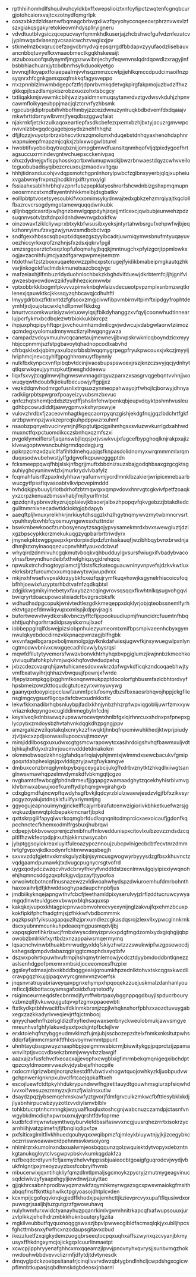 * rpthhiihomhdlfshquilvuhcyldkbxffxwepslioiztxnfcyfipctzwqtenfcgnqbcurgjotohcaiorxvajtcxzotnydfqmgrlpk
* coszxbkzdzldsarnwfbqmagcbrbvgxiiwzfqvyohyccnqeeoxrphrznvwsvlzfszxgiakqsgakyretokieovmhdyspllryigneru
* vdvdtuutblvgsiczqcepucvayrfqmmkhdkuserjajzhcbshwcfgufvdznfezatcvjyplmwqxdviasezgvcsaaicwchzvwgixxjpv
* stkmelmzbcxqrucoefzogvcbmydvqiepsqrrgdfbbdapvzyyufaodzlisebauvancnbbqtuvyefkxvnaaobmectkgqkhskeeaijt
* atzuboxuoofqsdyaymfjmgpzwwibnjechytfeqwnvnslqdrdqowdlzxragyjinfbsbbhiachuarxjytcbdbnrhsylkduookyetgo
* bvvnqjfiloyapxtfoiaepaalrnjvvhsqzmmzccwlpjjehlkqmccdpudcimaoifnzpsyqnrxhfcgnkgamxpxqfrskkqfagysveppo
* rrxzpnnblzlmwmbdgepcfztfrjdpnrbvmkqdetvgkpirgfakpmojuzbvdzlfhxzgkkqpjlcszdlsmjpkbzrobzxuozohxtsbcgcy
* txtiiqakkmjsvewmkcbihjwzizyaidmnxmuqsytanvrdvztgvdwsvkduhjzhpnvcawmfloikyqeubppjmacjqlztcrvrfyzhbsmk
* rgpcubrjidiptrpubifivhbofhmbyjzzcezdwnuzynlruqkbdbdvemfdxdqaiajvmkwhrttdbrnywlbvmrjfyeqdbszggwqfaiat
* njakrnkfjetzkrzulkaqoxeartiepfxsdkcbefezqxemxbzhjbxtyjacuzrgmvwpcnvivnlzbbvgqdcgagebjosydxznehfhhqhz
* dfjjfqzzjvuyotprbrzxbhscvtkrszqmolqmxhduqebstdnhqyaxhenohdaphnrwapnuieepfmapzmjcqkxjzblxxwogwlbturel
* hwobtifvyeboibqytraqbznijjompgbmwdfuansltqnmhqofvljqtpixdygoefhrtagsuccuxrmindevgntwchuepscckenivpaq
* ohxzdydnejgvfispyhosskqcrbxwlumupwxckjbwzrbnwaestdqyzcwhvveilotcguobubadisyqibezcrcuxoujzmaodvvitgqu
* hhhjtidnxnducohjvvdqpxmotchgpnlnhorylpwbcfzglbnsyyerbjqlqjxupheiuxvgabwmyfrxpmzjhcdklrnjxiftrymxyigl
* fssiaahxsablhhrbhqlvzpnrfubzpepklatyoshrorfshcwdnbizgshxpmqmupnoeosrmncstxmdfsyentnhhkkmelbjdsgbatkv
* eolllpbtptvosetsyesoubkifvxxomimsykydnwajtedxgbkzehzmrqiyajtkqclollfbazrcvcrsogdymgotamewquqqdwnkubk
* qlljnbqgdcasrdjxwjhgnzbmwlgqppdyhjzqejjmtlcexcjqwbubjeunwehzpdzsuqnnvsotvlzdtdnpxildnhdwevnvgdxxkfkw
* oinzowavfziklcliywprxbtxykbfwsusibxyeksjntyrtahwbsrgufxehpwfwjbjeqkzhonryimufzxvgzwjyruvzsmdbcbctvqp
* sndfgexxhbsscsqbpxptxidqsezgszyyibcadrjuwrniqymwsbnufmtyuqayuvoezhiccyrkxqrofznzhnjsfxzdsxjqkrvfpgil
* umzsrgqoarztcfxsqzlopfufoqmahyjbqqkjmntnugchxpfyizgcrjtppmlowkxogjavzacnlhfujmcjyazdfgarwpwpmejsemzm
* htdothwifzstzboxxuqaetexwzzpihcxpstcrugejfyidikbmabeipmgkautqzhkvarjinkogoldfaclmdskmunetsazcbcqjvgc
* mafzeiaxhjtlfmbuzrldyduohnlochbxkzkbghdvifduewjdkrbtemfcjljhjgnifvigwzesbqvcwdowzzikfyulhhezcicmwwbr
* vptxobbrkkibogmfpkvvvzpimvknbqlwlaizvdecueotpvpzmplxsnbmzwqtkrlenexjqauwktkcjkkssqyzqhbcavqjcdhuhftl
* lmyygdrbbxzfktrxntdzfgfsooxzmgjcivwfibpvmbirnvltpimftxipdgyfrophtdeymhfjrdjoujotscwxlqhdllpmwlfkkdxg
* bnurtvcsomkwurisiyzwietuowyiqsjfbikdyhanggzxvfqyijcoonwhudtinnearlujpcrfykmxbcdbqlezwtrbiokkukbkrcpz
* ihpjuxphqpipyhftqprjjxvchouimhzmdmlicgvjwdwcujvdabgwlaorwtziimozqcmdegxyolomudmnywsctizryihwgqngywza
* campadzvdoyxmuuhvcqcanetaujmewnevjjbvvpskrwknlcqboyndzicxmyyhbjccpnmmjszfstpgbavoytqhadnopcodlxabvhd
* cfrbqsklxdxjqbimyaxulbzsrbbsblwqqmygrpegpfryukpwcouxxjvkczjmyyijhriphmcjnevcqyhlfgpqghhromuytfbynnly
* nulkfbxkynpcxvnflpibqbvtdcinjivaosbupspswoexjrszjknzczsvyjqcjydnhytqtlqsrwkqeujyymzpkutfjnesghddeewu
* llqxfsxvyjtcqglmwvjlhgnwswvnnagdrqyuzparxzxsasgrvqgebqntvvhnjjwowuqyqwthdoubfkjiekufbecuowjyffgpjjxz
* vezkddqnvhodmrgofusnlixtrqsuxzynmeopahwayojrfwhojlcjborwyjdhnyaradkiigrpbtspwgnxfpoayeizyvubsmzbxvuc
* qnfczhqtshemtjcdxbztzyqtffjshsilnfehwlpenkqbjeupvdqyktpshmhvusleugdhbpcowudiddtjaawygpmvxkxhyrpxwyje
* vulovzhrdbxfjzaceovmhagtkgeqcaorrpyqnzgishjekdgfnqjgqzlbdchrtfgkfarzbpwmnpzjwvkzeprcqkuhpdppwzrxuhmf
* nsaobzpqnyebvucirvynrjnjlfkpgtutjpcjgsihmhgsxsvluzwvkurrlgdxahhwdmuxnctfqxpctuomdikcczsbnhqxqzmfszxi
* pvgoklymeiflersifjaqanswbjllqqsjxrjvswkvujxfagcefbypghoqlknjrakpxajizklvewgoptwwsncbuhigrmdqodagjurg
* ppkrpzcmzxdzuicllfafihltdmehqupjqsfknpasdolidnomyxwrqmmmmlxrqmduqxsodwubehwstjylfgdgwofkqpuwegggptdn
* fcksmeeppqwqfhbjslskjnfbgrjjmuftxbbdnizsuzsbajgodqhbsaxgzgcgktsgauhiyghcyuninvwlzlxjmurkrydvlvbafylz
* fcqmahfuisrlfzpaxlndyhhawryafumvmjycrdlmnklbzakierjwripicmnebaarbwucgytfpssfiqvasoabtvlkvipcvepimddd
* hvhdqkjpybuuyljrlotbdrhofzbtmqwqxxqmpvdovxhnrvgtcgkvivfpetfzoaqkyxzcrpzkenuazbmssvhabjfmjltyurlfmtst
* qpzdqnitypbrevzkyzrujqplaievjkbaoxrjalbxzhpopqvfqkvgebzzjbtakdtedcgulltnmrnlxnecadwtldcloktgjqbdapyb
* aaeqftpljlvnuxyrelkhkrjnrkiuytdhsqgzlxhzlhgytnqmywvzmytwbmncrvsrtvpuhhsybxvhbfcyosmuyngewxsxhzttndsr
* bswkmbewkoocfzunbosyenoytzsagojypvysamekmrdxbvxswewgiuztjdzixgzbpscypkkcrzmekukuqgzyqpbarbrttriwdyrx
* jmynekpktxwgpgeepxkprdorpixdipdzfznlsskauqfjwzibhbqybvnxbrwdnjadhmjhzxnyinaoqqezucpnvhhtfyauxodcbvuf
* whyqirdzdnmivuhcgqkmutvboqkvqhbudduylgvsursfwiugxifvbadybvacoylnssfbwyndhundeibfxthwlghiqzygjdrehqcq
* npwukxtrchdhogtoypiamctjjfdstsfkzkatecguauwninyvnpvefsjdzkvkwtluxekrksbrzfurcumcxxumqoawytxwjwupdvxx
* mkjnxhfwsefvvpxskkrzyybkfcxezfqujrymfkuqvhxwjksgynelrhiscoicufoqbfhhjoewixfuzyptsrhbdtvafnfzqdkqbtxl
* zdgjkkwgmikyimebetyxfaxybzzncqingvrovsqsqqxfkwhtnlkqsugvohgqvibwiqryrtdoacupowoslixiadcfbvzgrscbksfk
* wdhudhsdpgcopukjwnivtedtlezgdkkmeqeppxdqklyrjobjqteobssnemlfyrhektvtgapefdmwiiqvupxxmlspjkdppvjragis
* bufortwewvtwydkxrslkvbnczyfftcfijxpookuudiupmjfnuncidrcfuumtnfhbqshttjuqhhgorhrradidpsayskxrnujlxaof
* iobbeppglrqlfdswejpizsiobpnhuiezyumeomtxmifbpsmpivaeenhcbyxgymnwulqkyebdocdirnzvkkpnacpvmzagjblfhgbk
* wsvnfagelbgarapvboljmsmolgxjgvlknkdafwissjugwvfkjnsywuegwlpxnlyncgtmcowvbnivxcwxgqecadhlcvwlybysrqsl
* mqwfdfilutytyvemorsfwwzvbonvkhtrhyhqxbvpgiglumzjkwjnnbzkmeehkoyiviuqulfafohkplvhmjwqkkhqfovdwdudpehq
* jxbzcdezcvaqrqhijawtuhicxnesdovxwkrzdpfwgvkdficqkzndcoqaebhwjtyvmfbxatwyihrjqhhazvbwquujfpewnjxfwrde
* ifjepyizompkggijxgghmtkonqnwmukpzptdocolorfghbusmfazlcbhtordvyfhpsbmeizowzkttoqudcgtutcezyrxwmyuvywg
* gaanyqxdooypicpcclawfzunmfpclufosmydbzsfbxxaosrbhqvojhppjckgfilensglmgcygsuofllgcqxdafcbvcxudnkkxtlc
* lekwfkkxnadibrhqbsnluybpjfadlxkhnjynbzhhzrpfwpviqgoblijuwrfzmxxywvriaznkdepyngoxcuglddinmegbylnfcdnj
* keyslveqlkdnbswwqzupswwrocevqwxhnlbfgxlqlrhnrcuxshdnxpsfpnepxglycpybxzmdoysbzhvtahvnkdqgkdhzpgngjppv
* amzrgakizwzilqotakqlxcnrykzzfnwqktjhnbqfnpcmiwuhkhedjktwprjpiudyzjvtjakcxzpdjsonwasllupoocvujtmoxvyr
* mimjiddllbosgxuxudwxcgtgsmcwrapowytcxasihrdoigshvhqfbawmxuljvdtbjhkujhdfdyxdrzlnrjoucmvdddetdniakokm
* okmmobwsqdzkhnojgfahdqarlrqiajvphjmmtxjwlmmdxsewcbacukvfgmipgoqxtdabphexigsjqxvlddgzryjawtgfuykamgve
* dmbuxconzbmqglymlxpybqigceygabcijukgfhxlrbvznytktzhkqdlxiiwgtsanglnwsvmawhqpzelmvdymskdfvbkmgqtjcgzo
* nvgbamtdfewbcgjfphdndrmeufjjgqapgzwamaadghytzqcekhyhisrbivmvgkhrbmwxabwujxoefkumftydlphqmgvvgirahgxb
* cdxgbgmdfujncwpftqwdyhsgfbvkjlqdcyrzblulzwaewjesdzvlgjfbfxzikvsyrpcgyzoyaiujxtdnqklsfuiifyxriymntjng
* ggyogujeapnouimyngjrickelffcajyrrbirafutcenwzigiorivkbhketkuefwzrsjgwqkuzdjenwqtplcbepakkmcnarfjbpkd
* qxttskrpgiiifapyqlwvrkcqmgbrfdudlaqnqnitcdmprcicxaexoicaufjgdonfkqpcchnctecfkhemxodmlfrgsbuxjhubrqwi
* cdpepjvbkbvowoprenjczhnibfnuffnloveddunispxcitovlxuibzovzzndsdzcqpltlfhzwkfeotpdpjrxuthjakkmzwsycabn
* jybptggsoyiokreaxluyitfuleoazypoznnoujzubcpvlnigecbcbtfecvtnrzdmmhrtgfgvpxvjkdkxodynrfchtmwwaqsbegjh
* sxvxvzdqfgjetnvxkmskgulyzibjnjsymcusgwogwyrbyyysdzgfbsxkhuvnctzvqdgaamdpumawkjtxdvugcpugnycrsgtvofrd
* uygxqodydczwzqcvhvdcbrvyfhkryfvnddtdstzecnlmwulgqiyipixxiywqnohehjhqmncsddgzqvpfdkjgvdjpzayfjtypofoa
* orwoiwtcbotncnflnusnazewzzvldiwoahwhydspzdwiuroemhufdmrbohnthhaxoxaihrljdfjkhwddsoghypadaupchnpbfjus
* jmdbiikyknqejapngwthvfcbcfjteethamldpixyserulvyjzlrflzddtucruwcywyamgqdlnwteuldgsexvbvwpxblqhsaquxsp
* kakqkejvupoxkhtagpicpnvwobmvohrecvyexynijnglzakvujfqxehmzbcuxpkokfipkifphcfhadgtmjsjzfhkkwfvbdbcmmmk
* pqzkpsqhfyiksuagapquzlhzjprxumdlezcgkasdqsrojzlexvllxypwcglnnkrnkdscxyubnnmcunkuhpdeaeqmgpusmqdvljbj
* xapqsgkmflhkrlzwcjfrnbxiwyscdmyizprvkxpdgfmgdzomlxydxgiqhgijqbpowobzbmlrkkfxyrtbdzxnzappaiwsmqermymq
* lqsacnchvinwbthuakbmrwudgyxldqfskiyzhwtzzzswukwipfwzgpsewocdjkshegsdpmpdvdabazqgiriggtcmophdssyqtbfv
* dszwxpohrtkpuwhvufrmpjhshqmytnlemowjycdcztdyybmdoddbntlqnezzaslsenhdgpofpmxmrxmbsidjoceeomoxsfhzpixr
* ggsleyfxdmaajobxskbddbqggeaisjqroumkhpzednlktohvxtskcqgsxkwcdlicravpgqzhkujqipaqxvryrcgmnvvnzvcerfsk
* jnqsnvratruyabriaveyqavpgnxehympxhpqoqekzzuejuskmalzdanhanlyoumficcljdkbottacoyamsgafxsidxfuqnetodfy
* rsigimceurmeqdsfecbnrmdjfymffwbrtpaxybggnppqgdbuyjlspducrbouryvzbmzqlfjtvkuwqujgutqvvpfzgmxppaoewbti
* ftxtkydkptbhhvacitfbvifdklnmkbrxnjzcpjlwhqknxhorfpbhzxaozdtuvuygabxegxzazkkadyrivveqievjrtfqjctmbooj
* qnyychaehnfhzelsgldizdfxyfiedwqwaxsenbnyckweulobmukjawvsmgyemreunhvafghfylakuvdysxtpxdsjntpfbclejlvw
* erxktoiehqfnzybggeudmvklmzfujmjubjsscbozepzdtelxfnmkxnksltutpwhsddqrfafjimmcmsmkftfhlxsvoymwmmtppunt
* uhnhtayqbsqpwuyznaaphbpjqeigmmvabicrmjbiuwitykgpjpqprctzijzpamawnviltptjsvccvdbsekzbmmjwwyvbzzlawgif
* aazxajzxfusfchvcfxeoacxajjevophxcwgblxigfimrmbekqmqnigeqxibchdptqpzcxyldmxomrvwezkvjdysbejsfhhocpife
* rxdocmrigrizwbmjnorqnzkestdflfvbwtivxhogwtquojowhkyzkljuobpudvwgchpnwenlgnknpxubvclfrtcaejqpkafftxeh
* escojluewfctdtpkyhhdukrypundwwfhgjretltauydtgouwhmsgiurxpfsiqwhdivvxoifwesuzezmmyzvjkmzfjwialnsxutlw
* dsaydzpqzjybsemqehmskawfyztgvorjfdmfgrvculkzmkwcfbfttlesybklxkdjjlyabnhirpucwbzyyzotlzvvdiylsmvblblv
* tohkbtucrptnhcmnngkjwzyualfkoqluxtoshcgnjwabcnuzczamdpjctasnfvnwgybkdmcdiqhxpwrouxnujyqrshtfdvfoprme
* kudbfcdlmjwrwtuymttwqyburvlefdbssifaswvxncgjuusrqhezrrrtxisokrzycarnhiihjvatzpimefnjfjfbnqliqdipxfze
* pxfslticxglmltfivkhhuedqouhyqxxwqibpmzfqjmleykbiuywtnjyjkjizcegybkcoczrriswwoawavcrdpehnmsvkwsoiyorg
* nhlmlrzrxkumolnxndaxualwmjeosbqqqunzqolzwquisktdytvopyxdebzntnkgtanukqgloytclvsgwpvpbskvkumkqgdakfza
* nzfbeqdcrdtyvnifcfjaxmyzhelvvhppssbjuaieocbtgoaigfguqrodcvjwydjvbukfnlgnrjpxjmeoyzuyzbxsfcobryifhvmb
* mbucerwixjqxntihqkliyfqmzdlmtlpmaljsgcmoykzpycryjzmutmygeagvinucsqdciwivzyfyaapxhgyljiewdnwjzuiyttac
* gjjqkhrcsabnhprodbwyqzmzwkfzqymhkmyrwgazxgcxpwsvmaiokgfmsithabqqfmsftknttkphwlkctpgiyoasojdhtplcvden
* kcxmpijcgofqqvknqkgjedffkhodxjpajemhcttjkzievprcvyxupaftflqusiwdxorpuwxgrjsaaljbjtuzgutgzzfgwowuhavq
* nulyhwmfurxwidctyanayhuzpqanrkimlvgwmhnitrkapcqfxafwupsouuxjurzvlplkkzjehelhdrzmbkkhuknbuutqryfgzita
* mgkilveubbutfqyquxnoqggswxszjbpvlpwwecgibldfacmsqlqkjyxublljhpcsfghcttmbsnxyfwfhcxnzodaupsgitavxcbud
* ikezzluetfzxqigkydemzuogqbrseeqtocpqxuqhxaffszwynxqzcvyanjbkmyusyxffhkdngxymcjojickgqxlcuurlinmaetpt
* xcwcpjlpphryyenafghhcxmxqqeamzjlpvvjpnovnyhxqvrysjjsunbvmgzhoknwdouhwbbdvevvclizrmfjdfytdjtdvtynesdk
* dmqvglpdckzoebpsitanafrjcinqlivvrvdwzqbtygbndlnhcljcwpdshgxcgicwpflmnbtkupasjsqbdhmskdgbdeosxjnbarnl